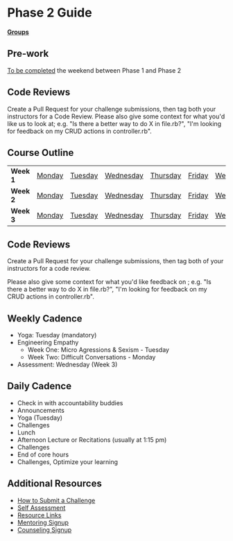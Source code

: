 # Phase 2 Guide

**[Groups](../../wiki/groups.md)**

## Pre-work

[To be completed](week-1/pre-work.md) the weekend between Phase 1 and Phase 2

## Code Reviews

Create a Pull Request for your challenge submissions, then tag both your instructors for a Code Review. Please also give some context for what you'd like us to look at; e.g. "Is there a better way to do X in file.rb?", "I'm looking for feedback on my CRUD actions in controller.rb".

## Course Outline

<table>
  <tr>
    <td><b>Week 1</b></td>
    <td><a href="week-1/monday.md">Monday</a></td>
    <td><a href="week-1/tuesday.md">Tuesday</td>
    <td><a href="week-1/wednesday.md">Wednesday</td>
    <td><a href="week-1/thursday.md">Thursday</td>
    <td><a href="week-1/friday.md">Friday</td>
    <td><a href="week-1/weekend.md">Weekend</td>
  </tr>
  <tr>
    <td><b>Week 2</b></td>
    <td><a href="week-2/monday.md">Monday</td>
    <td><a href="week-2/tuesday.md">Tuesday</td>
    <td><a href="week-2/wednesday.md">Wednesday</td>
    <td><a href="week-2/thursday.md">Thursday</td>
    <td><a href="week-2/friday.md">Friday</td>
    <td><a href="week-2/weekend.md">Weekend</td>
  </tr>
  <tr>
    <td><b>Week 3</b></td>
    <td><a href="week-3/monday.md">Monday</td>
    <td><a href="week-3/tuesday.md">Tuesday</td>
    <td><a href="week-3/wednesday.md">Wednesday</td>
    <td><a href="week-3/thursday.md">Thursday</td>
    <td><a href="week-3/friday.md">Friday</td>
    <td><a href="week-3/weekend.md">Weekend</td>
  </tr>
</table>

## Code Reviews

Create a Pull Request for your challenge submissions, then tag both of your instructors for a code review. 

Please also give some context for what you'd like feedback on ; e.g. "Is there a better way to do X in file.rb?", "I'm looking for feedback on my CRUD actions in controller.rb".

## Weekly Cadence

- Yoga: Tuesday (mandatory)
- Engineering Empathy
  * Week One: Micro Agressions & Sexism - Tuesday
  * Week Two: Difficult Conversations - Monday
- Assessment: Wednesday (Week 3)

## Daily Cadence

- Check in with accountability buddies
- Announcements
- Yoga (Tuesday)
- Challenges
- Lunch
- Afternoon Lecture or Recitations (usually at 1:15 pm)
- Challenges
- End of core hours
- Challenges, Optimize your learning

## Additional Resources

- [How to Submit a Challenge](resources/how-to-submit.md)
- [Self Assessment](self-assessments/)
- [Resource Links](resources/)
- [Mentoring Signup](http://mentoring.devbootcamp.com/)  
- [Counseling Signup](resources/counseling_instructions.md)
